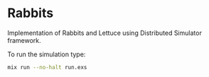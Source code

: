 # Rabbits

Implementation of Rabbits and Lettuce using Distributed Simulator framework.

To run the simulation type:

```bash
mix run --no-halt run.exs
```
